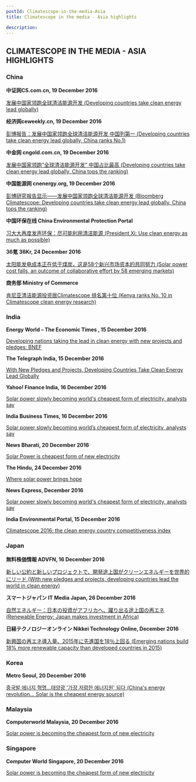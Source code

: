 ```yaml
---
postId: Climatescope-in-the-media-Asia
title: Climatescope in the media - Asia highlights

description: 
---
```

## CLIMATESCOPE IN THE MEDIA - ASIA HIGHLIGHTS

### China

<strong> 中证网CS.com.cn, 19 December 2016 </strong>

<a href="https://www.cs.com.cn/xwzx/hwxx/201612/t20161219_5127406.html">发展中国家领跑全球清洁能源开发 (Developing countries take clean energy lead globally) </a>


<strong> 经济网ceweekly.cn, 19 December 2016</strong>

<a href="https://www.ceweekly.cn/2016/1219/174726.shtml"> 彭博报告：发展中国家领跑全球清洁能源开发 中国列第一 (Developing countries take clean energy lead globally, China ranks No.1)</a>


<strong> 中金网 cngold.com.cn, 19 December 2016 </strong>

<a href="https://www.cngold.com.cn/stock/20161219d1986n108398296.html">发展中国家领跑“全球清洁能源开发” 中国占比最高 (Developing countries take clean energy lead globally, China tops the ranking) </a>


<strong>中国能源网 cnenergy.org, 19 December 2016 </strong>

<a href="https://www.cnenergy.org/hb/201612/t20161219_410044.html"> 彭博研究报告显示——发展中国家领跑全球清洁能源开发 (Bloomberg Climatescope: Developing countries take clean energy lead globally, China tops the ranking) </a>


<strong> 中国环保在线 China Environmental Protection Portal </strong>

<a href="https://www.hbzhan.com/news/detail/113661.html">习大大再度发声环保：尽可能利用清洁能源 (President Xi: Use clean energy as much as possible) </a>


<strong> 36氪 36Kr, 24 December 2016 </strong>

<a href="https://36kr.com/p/5060170.html ">太阳能发电成本正在低于煤炭，这是58个新兴市场资本的共同努力 (Solar power cost falls, an outcome of collaborative effort by 58 emerging markets) </a>


<strong> 商务部 Ministry of Commerce </strong>

<a href="https://www.mofcom.gov.cn/article/i/jyjl/k/201612/20161202320046.shtml">肯尼亚清洁能源投资居Climatescope 排名第十位 (Kenya ranks No. 10 in Climatescope clean energy research) </a>


### India

<strong> Energy World – The Economic Times , 15 December 2016</strong>

<a href="https://bit.ly/2h1BpqW ">Developing nations taking the lead in clean energy with new projects and pledges: BNEF </a>


<strong> The Telegraph India, 15 December 2016</strong>

<a href="https://bit.ly/2jqH8ZM"> With New Pledges and Projects, Developing Countries Take Clean Energy Lead Globally</a>


<strong>Yahoo! Finance India, 16 December 2016</strong>

<a href="https://bit.ly/2iacMxB "> Solar power slowly becoming world's cheapest form of electricity, analysts say</a>


<strong>India Business Times, 16 December 2016</strong>

<a href="https://bit.ly/2gLmelR "> Solar power slowly becoming world’s cheapest form of electricity, analysts say</a>


<strong> News Bharati, 20 December 2016</strong>

<a href="https://bit.ly/2hHvWtm"> Solar Power is cheapest form of new electricity</a>


<strong> The Hindu, 24 December 2016</strong>

<a href="https://bit.ly/2jj8u4d "> Where solar power brings hope</a>


<strong> News Express, December 2016</strong>

<a href="https://bit.ly/2h1Aas0">Solar power slowly becoming world's cheapest form of electricity, analysts say</a>


<strong>India Environmental Portal, 15 December 2016</strong>

<a href="https://bit.ly/2igINiR ">Climatescope 2016: the clean energy country competitiveness index</a>


### Japan

<strong>無料株価情報 ADVFN, 16 December 2016</strong>

<a href="https://jp.advfn.com/p.php?pid=nmona&article=73150884">新しい公約と新しいプロジェクトで、開発途上国がクリーンエネルギーを世界的にリード (With new pledges and projects, developing countries lead the world in clean energy)</a>


<strong> スマートジャパン IT Media Japan, 26 December 2016</strong>

<a href="https://www.itmedia.co.jp/smartjapan/articles/1612/26/news088.html ">自然エネルギー：日本の投資がアフリカへ、躍り出る途上国の再エネ (Renewable Energy: Japan makes investment in Africa)</a>


<strong>日経テクノロジーオンライン Nikkei Technology Online, December 2016</strong>

<a href="https://techon.nikkeibp.co.jp/atcl/news/16/122705681/">新興国の再エネ導入量、2015年に先進国を18％上回る (Emerging nations build 18% more renewable capacity than developed countries in 2015)</a>


### Korea

<strong> Metro Seoul, 20 December 2016</strong>

<a href="https://www.metroseoul.co.kr/news/newsview?newscd=2016122000180">중국발 에너지 혁명…태양광 '가장 저렴한 에너지원' 되다 (China's energy revolution… Solar is the cheapest energy source) </a>


### Malaysia

<strong> Computerworld Malaysia, 20 December 2016</strong>

<a href="https://www.computerworld.com.my/resource/industries/solar-power-is-becoming-the-cheapest-form-of-new-electricity/">Solar power is becoming the cheapest form of new electricity</a>


### Singapore

<strong> Computer World Singapore, 20 December 2016</strong>

<a href="https://www.computerworld.com.sg/resource/industries/solar-power-is-becoming-the-cheapest-form-of-new-electricity/">Solar power is becoming the cheapest form of new electricity</a>
